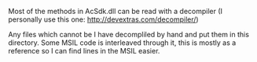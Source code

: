 Most of the methods in AcSdk.dll can be read with a decompiler (I personally use this one: http://devextras.com/decompiler/)

Any files which cannot be I have decompliled by hand and put them in this directory. Some MSIL code is interleaved through it, this is mostly as a reference so I can find lines in the MSIL easier.
